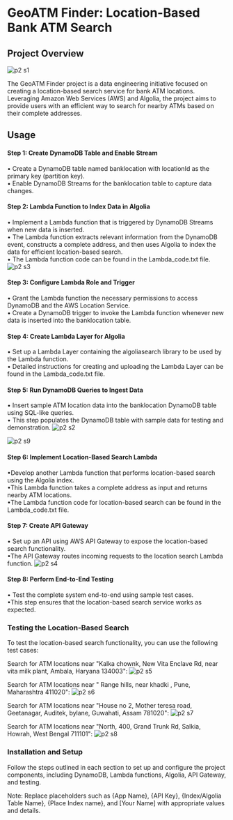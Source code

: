 
# GeoATM Finder: Location-Based Bank ATM Search

## Project Overview

![p2 s1](https://github.com/Souvik7861/PROJECTS/assets/120063616/3c1ac2ec-c825-4816-87e5-5a456e71cfaa)

The GeoATM Finder project is a data engineering initiative focused on creating a location-based search service for bank ATM locations. Leveraging Amazon Web Services (AWS) and Algolia, the project aims to provide users with an efficient way to search for nearby ATMs based on their complete addresses.


## Usage

#### Step 1: Create DynamoDB Table and Enable Stream

• Create a DynamoDB table named banklocation with locationId as the primary key (partition key).   
• Enable DynamoDB Streams for the banklocation table to capture data changes.

#### Step 2: Lambda Function to Index Data in Algolia

• Implement a Lambda function that is triggered by DynamoDB Streams when new data is inserted.  
• The Lambda function extracts relevant information from the DynamoDB event, constructs a complete address, and then uses Algolia to index the data for efficient location-based search.  
• The Lambda function code can be found in the Lambda_code.txt file.    
![p2 s3](https://github.com/Souvik7861/PROJECTS/assets/120063616/6283919c-0019-4901-964f-0a54ca40f0cc)

#### Step 3: Configure Lambda Role and Trigger

• Grant the Lambda function the necessary permissions to access DynamoDB and the AWS Location Service.   
• Create a DynamoDB trigger to invoke the Lambda function whenever new data is inserted into the banklocation table.

#### Step 4: Create Lambda Layer for Algolia

• Set up a Lambda Layer containing the algoliasearch library to be used by the Lambda function.    
• Detailed instructions for creating and uploading the Lambda Layer can be found in the Lambda_code.txt file.

#### Step 5: Run DynamoDB Queries to Ingest Data

• Insert sample ATM location data into the banklocation DynamoDB table using SQL-like queries.  
• This step populates the DynamoDB table with sample data for testing and demonstration. 
![p2 s2](https://github.com/Souvik7861/PROJECTS/assets/120063616/00474e28-5a11-446a-ab19-2478634002bd)

![p2 s9](https://github.com/Souvik7861/PROJECTS/assets/120063616/9d90fa99-1546-40be-bcfb-7c8784779dd9)

#### Step 6: Implement Location-Based Search Lambda

•Develop another Lambda function that performs location-based search using the Algolia index.   
•This Lambda function takes a complete address as input and returns nearby ATM locations.    
•The Lambda function code for location-based search can be found in the Lambda_code.txt file.

#### Step 7: Create API Gateway

• Set up an API using AWS API Gateway to expose the location-based search functionality.  
•The API Gateway routes incoming requests to the location search Lambda function.
![p2 s4](https://github.com/Souvik7861/PROJECTS/assets/120063616/2e4eadeb-84c9-4773-a296-33e0958a91dd)

#### Step 8: Perform End-to-End Testing

• Test the complete system end-to-end using sample test cases.    
•This step ensures that the location-based search service works as expected.

### Testing the Location-Based Search
To test the location-based search functionality, you can use the following test cases:

Search for ATM locations near "Kalka chownk, New Vita Enclave Rd, near vita milk plant, Ambala, Haryana 134003":
![p2 s5](https://github.com/Souvik7861/PROJECTS/assets/120063616/9356e1c5-01d9-4efd-885b-ed64439d0a45)

Search for ATM locations near " Range hills, near khadki , Pune, Maharashtra 411020": 
![p2 s6](https://github.com/Souvik7861/PROJECTS/assets/120063616/f9c4e3d7-ec4d-4e78-bf79-354c6eb851bf)

Search for ATM locations near "House no 2, Mother teresa road, Geetanagar, Auditek, bylane, Guwahati, Assam 781020":
![p2 s7](https://github.com/Souvik7861/PROJECTS/assets/120063616/1c3fc548-dafb-4691-b89c-0c0471935b3a)

Search for ATM locations near "North, 400, Grand Trunk Rd, Salkia, Howrah, West Bengal 711101":
![p2 s8](https://github.com/Souvik7861/PROJECTS/assets/120063616/9d79524d-b86e-475e-9cd8-6d1ec6700d1e)


### Installation and Setup

Follow the steps outlined in each section to set up and configure the project components, including DynamoDB, Lambda functions, Algolia, API Gateway, and testing.


Note: Replace placeholders such as {App Name}, {API Key}, {Index/Algolia Table Name}, {Place Index name}, and [Your Name] with appropriate values and details.

